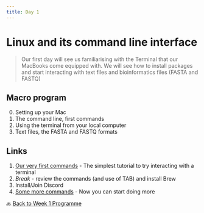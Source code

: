 ```yaml
---
title: Day 1
---
```


# Linux and its command line interface

> Our first day will see us familiarising with the Terminal that our MacBooks come equipped with.
> We will see how to install packages and start interacting with text files and bioinformatics files (FASTA and FASTQ)

## Macro program

0. Setting up your Mac
1. The command line, first commands
2. Using the terminal from your local computer
3. Text files, the FASTA and FASTQ formats

## Links

1. [Our very first commands](https://telatin.github.io/microbiome-bioinformatics/Bash-1/) - The simplest tutorial to try interacting with a terminal
2. *Break* - review the commands (and use of TAB) and install Brew
3. Install/Join Discord
4. [Some more commands](https://telatin.github.io/microbiome-bioinformatics/Bash-2/) - Now you can start doing more


:back: [Back to Week 1 Programme]({{site.baseurl}}/modules/linux/programme/)
